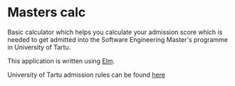 # Masters calc

Basic calculator which helps you calculate your admission score which is needed to get admitted into the Software Engineering Master's programme in University of Tartu.

This application is written using [Elm](http://elm-lang.org/).

University of Tartu admission rules can be found [here](https://software.cs.ut.ee/admission/)
